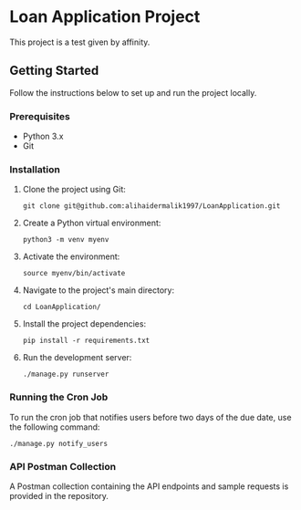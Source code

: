# Loan Application Project

This project is a test given by affinity.

## Getting Started

Follow the instructions below to set up and run the project locally.

### Prerequisites

- Python 3.x
- Git

### Installation

1. Clone the project using Git:

   ```shell
   git clone git@github.com:alihaidermalik1997/LoanApplication.git
   
1. Create a Python virtual environment:

   ```shell
   python3 -m venv myenv
   
1. Activate the environment:

   ```shell
   source myenv/bin/activate

1. Navigate to the project's main directory:

   ```shell
   cd LoanApplication/

1. Install the project dependencies:

   ```shell
   pip install -r requirements.txt

1. Run the development server:

   ```shell
   ./manage.py runserver

### Running the Cron Job

To run the cron job that notifies users before two days of the due date, use the following command:
   ```shell
   ./manage.py notify_users
   ```   
### API Postman Collection
A Postman collection containing the API endpoints and sample requests is provided in the repository.
